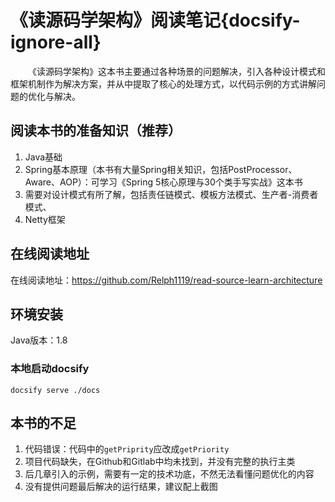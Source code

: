 # 《读源码学架构》阅读笔记{docsify-ignore-all}

&emsp;&emsp;《读源码学架构》这本书主要通过各种场景的问题解决，引入各种设计模式和框架机制作为解决方案，并从中提取了核心的处理方式，以代码示例的方式讲解问题的优化与解决。

## 阅读本书的准备知识（推荐）
1. Java基础
2. Spring基本原理（本书有大量Spring相关知识，包括PostProcessor、Aware、AOP）：可学习《Spring 5核心原理与30个类手写实战》这本书
3. 需要对设计模式有所了解，包括责任链模式、模板方法模式、生产者-消费者模式、
4. Netty框架

## 在线阅读地址
在线阅读地址：https://github.com/Relph1119/read-source-learn-architecture

## 环境安装
Java版本：1.8

### 本地启动docsify
```shell
docsify serve ./docs
```

## 本书的不足

1. 代码错误：代码中的`getPriprity`应改成`getPriority`
2. 项目代码缺失，在Github和Gitlab中均未找到，并没有完整的执行主类
3. 后几章引入的示例，需要有一定的技术功底，不然无法看懂问题优化的内容
4. 没有提供问题最后解决的运行结果，建议配上截图